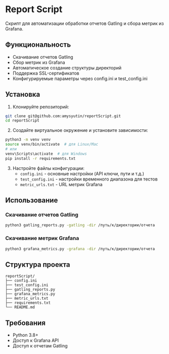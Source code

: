 # Report Script

Скрипт для автоматизации обработки отчетов Gatling и сбора метрик из Grafana.

## Функциональность

- Скачивание отчетов Gatling
- Сбор метрик из Grafana
- Автоматическое создание структуры директорий
- Поддержка SSL-сертификатов
- Конфигурируемые параметры через config.ini и test_config.ini

## Установка

1. Клонируйте репозиторий:
```bash
git clone git@github.com:amysyutin/reportScript.git
cd reportScript
```

2. Создайте виртуальное окружение и установите зависимости:
```bash
python3 -m venv venv
source venv/bin/activate  # для Linux/Mac
# или
venv\Scripts\activate  # для Windows
pip install -r requirements.txt
```

3. Настройте файлы конфигурации:
   - `config.ini` - основные настройки (API ключи, пути и т.д.)
   - `test_config.ini` - настройки временного диапазона для тестов
   - `metric_urls.txt` - URL метрик Grafana

## Использование

### Скачивание отчетов Gatling
```bash
python3 gatling_reports.py -gatling -dir /путь/к/директории/отчета
```

### Скачивание метрик Grafana
```bash
python3 grafana_metrics.py -grafana -dir /путь/к/директории/отчета
```

## Структура проекта

```
reportScript/
├── config.ini
├── test_config.ini
├── gatling_reports.py
├── grafana_metrics.py
├── metric_urls.txt
├── requirements.txt
└── README.md
```

## Требования

- Python 3.8+
- Доступ к Grafana API
- Доступ к отчетам Gatling 